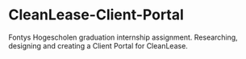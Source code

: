 # CleanLease-Client-Portal
Fontys Hogescholen graduation internship assignment. Researching, designing and creating a Client Portal for CleanLease.
